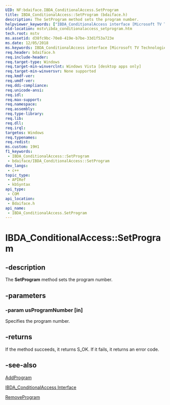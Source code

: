 ```yaml
---
UID: NF:bdaiface.IBDA_ConditionalAccess.SetProgram
title: IBDA_ConditionalAccess::SetProgram (bdaiface.h)
description: The SetProgram method sets the program number.
helpviewer_keywords: ["IBDA_ConditionalAccess interface [Microsoft TV Technologies]","SetProgram method","IBDA_ConditionalAccess.SetProgram","IBDA_ConditionalAccess::SetProgram","IBDA_ConditionalAccessSetProgram","SetProgram","SetProgram method [Microsoft TV Technologies]","SetProgram method [Microsoft TV Technologies]","IBDA_ConditionalAccess interface","bdaiface/IBDA_ConditionalAccess::SetProgram","mstv.ibda_conditionalaccess_setprogram"]
old-location: mstv\ibda_conditionalaccess_setprogram.htm
tech.root: mstv
ms.assetid: d38fc9bc-70e8-419e-b7be-33d1f53a723e
ms.date: 12/05/2018
ms.keywords: IBDA_ConditionalAccess interface [Microsoft TV Technologies],SetProgram method, IBDA_ConditionalAccess.SetProgram, IBDA_ConditionalAccess::SetProgram, IBDA_ConditionalAccessSetProgram, SetProgram, SetProgram method [Microsoft TV Technologies], SetProgram method [Microsoft TV Technologies],IBDA_ConditionalAccess interface, bdaiface/IBDA_ConditionalAccess::SetProgram, mstv.ibda_conditionalaccess_setprogram
req.header: bdaiface.h
req.include-header: 
req.target-type: Windows
req.target-min-winverclnt: Windows Vista [desktop apps only]
req.target-min-winversvr: None supported
req.kmdf-ver: 
req.umdf-ver: 
req.ddi-compliance: 
req.unicode-ansi: 
req.idl: 
req.max-support: 
req.namespace: 
req.assembly: 
req.type-library: 
req.lib: 
req.dll: 
req.irql: 
targetos: Windows
req.typenames: 
req.redist: 
ms.custom: 19H1
f1_keywords:
 - IBDA_ConditionalAccess::SetProgram
 - bdaiface/IBDA_ConditionalAccess::SetProgram
dev_langs:
 - c++
topic_type:
 - APIRef
 - kbSyntax
api_type:
 - COM
api_location:
 - Bdaiface.h
api_name:
 - IBDA_ConditionalAccess.SetProgram
---
```


# IBDA_ConditionalAccess::SetProgram


## -description

The <b>SetProgram</b> method sets the program number.

## -parameters

### -param usProgramNumber [in]

Specifies the program number.

## -returns

If the method succeeds, it returns S_OK. If it fails, it returns an error code.

## -see-also

<a href="https://docs.microsoft.com/windows/desktop/api/bdaiface/nf-bdaiface-ibda_conditionalaccess-addprogram">AddProgram</a>



<a href="https://docs.microsoft.com/windows/desktop/api/bdaiface/nn-bdaiface-ibda_conditionalaccess">IBDA_ConditionalAccess Interface</a>



<a href="https://docs.microsoft.com/windows/desktop/api/bdaiface/nf-bdaiface-ibda_conditionalaccess-removeprogram">RemoveProgram</a>

